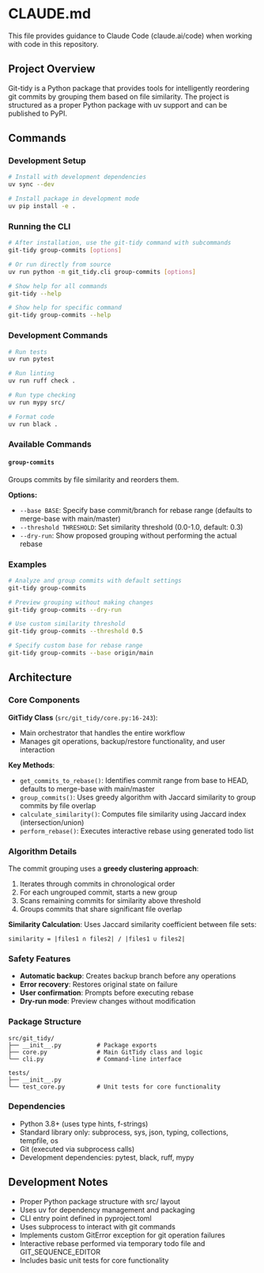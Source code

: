 # CLAUDE.md

This file provides guidance to Claude Code (claude.ai/code) when working with code in this repository.

## Project Overview

Git-tidy is a Python package that provides tools for intelligently reordering git commits by grouping them based on file similarity. The project is structured as a proper Python package with uv support and can be published to PyPI.

## Commands

### Development Setup
```bash
# Install with development dependencies
uv sync --dev

# Install package in development mode
uv pip install -e .
```

### Running the CLI
```bash
# After installation, use the git-tidy command with subcommands
git-tidy group-commits [options]

# Or run directly from source
uv run python -m git_tidy.cli group-commits [options]

# Show help for all commands
git-tidy --help

# Show help for specific command
git-tidy group-commits --help
```

### Development Commands
```bash
# Run tests
uv run pytest

# Run linting
uv run ruff check .

# Run type checking
uv run mypy src/

# Format code
uv run black .
```

### Available Commands

#### `group-commits`
Groups commits by file similarity and reorders them.

**Options:**
- `--base BASE`: Specify base commit/branch for rebase range (defaults to merge-base with main/master)
- `--threshold THRESHOLD`: Set similarity threshold (0.0-1.0, default: 0.3)
- `--dry-run`: Show proposed grouping without performing the actual rebase

### Examples
```bash
# Analyze and group commits with default settings
git-tidy group-commits

# Preview grouping without making changes
git-tidy group-commits --dry-run

# Use custom similarity threshold
git-tidy group-commits --threshold 0.5

# Specify custom base for rebase range
git-tidy group-commits --base origin/main
```

## Architecture

### Core Components

**GitTidy Class** (`src/git_tidy/core.py:16-243`):
- Main orchestrator that handles the entire workflow
- Manages git operations, backup/restore functionality, and user interaction

**Key Methods**:
- `get_commits_to_rebase()`: Identifies commit range from base to HEAD, defaults to merge-base with main/master
- `group_commits()`: Uses greedy algorithm with Jaccard similarity to group commits by file overlap
- `calculate_similarity()`: Computes file similarity using Jaccard index (intersection/union)
- `perform_rebase()`: Executes interactive rebase using generated todo list

### Algorithm Details

The commit grouping uses a **greedy clustering approach**:
1. Iterates through commits in chronological order
2. For each ungrouped commit, starts a new group
3. Scans remaining commits for similarity above threshold
4. Groups commits that share significant file overlap

**Similarity Calculation**: Uses Jaccard similarity coefficient between file sets:
```
similarity = |files1 ∩ files2| / |files1 ∪ files2|
```

### Safety Features

- **Automatic backup**: Creates backup branch before any operations
- **Error recovery**: Restores original state on failure
- **User confirmation**: Prompts before executing rebase
- **Dry-run mode**: Preview changes without modification

### Package Structure

```
src/git_tidy/
├── __init__.py          # Package exports
├── core.py              # Main GitTidy class and logic
└── cli.py               # Command-line interface

tests/
├── __init__.py
└── test_core.py         # Unit tests for core functionality
```

### Dependencies

- Python 3.8+ (uses type hints, f-strings)
- Standard library only: subprocess, sys, json, typing, collections, tempfile, os
- Git (executed via subprocess calls)
- Development dependencies: pytest, black, ruff, mypy

## Development Notes

- Proper Python package structure with src/ layout
- Uses uv for dependency management and packaging
- CLI entry point defined in pyproject.toml
- Uses subprocess to interact with git commands
- Implements custom GitError exception for git operation failures
- Interactive rebase performed via temporary todo file and GIT_SEQUENCE_EDITOR
- Includes basic unit tests for core functionality